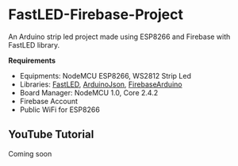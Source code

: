 # FastLED-Firebase-Project
An Arduino strip led project made using ESP8266 and Firebase with FastLED library.

**Requirements**

 - Equipments: NodeMCU ESP8266, WS2812 Strip Led
 - Libraries: [FastLED](https://github.com/FastLED/FastLED), [ArduinoJson](https://github.com/bblanchon/ArduinoJson), [FirebaseArduino](https://github.com/FirebaseExtended/firebase-arduino)
 - Board Manager: NodeMCU 1.0, Core 2.4.2
 - Firebase Account
 - Public WiFi for ESP8266

## YouTube Tutorial
Coming soon
